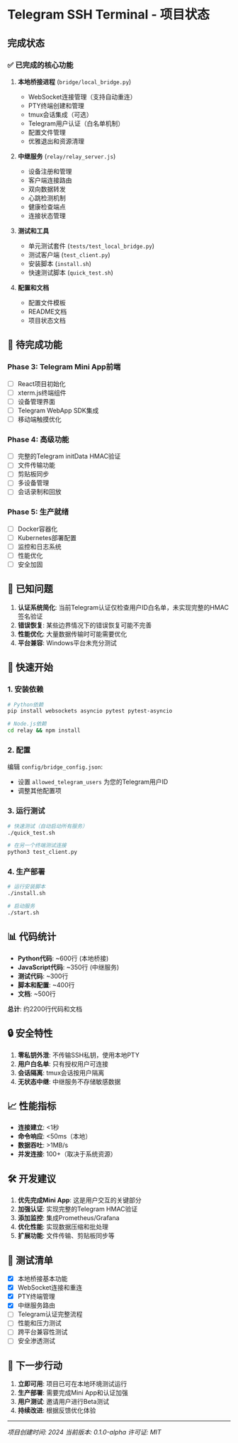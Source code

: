 # Telegram SSH Terminal - 项目状态

## 完成状态

### ✅ 已完成的核心功能

1. **本地桥接进程** (`bridge/local_bridge.py`)
   - WebSocket连接管理（支持自动重连）
   - PTY终端创建和管理
   - tmux会话集成（可选）
   - Telegram用户认证（白名单机制）
   - 配置文件管理
   - 优雅退出和资源清理

2. **中继服务** (`relay/relay_server.js`)
   - 设备注册和管理
   - 客户端连接路由
   - 双向数据转发
   - 心跳检测机制
   - 健康检查端点
   - 连接状态管理

3. **测试和工具**
   - 单元测试套件 (`tests/test_local_bridge.py`)
   - 测试客户端 (`test_client.py`)
   - 安装脚本 (`install.sh`)
   - 快速测试脚本 (`quick_test.sh`)

4. **配置和文档**
   - 配置文件模板
   - README文档
   - 项目状态文档

## 🚧 待完成功能

### Phase 3: Telegram Mini App前端
- [ ] React项目初始化
- [ ] xterm.js终端组件
- [ ] 设备管理界面
- [ ] Telegram WebApp SDK集成
- [ ] 移动端触摸优化

### Phase 4: 高级功能
- [ ] 完整的Telegram initData HMAC验证
- [ ] 文件传输功能
- [ ] 剪贴板同步
- [ ] 多设备管理
- [ ] 会话录制和回放

### Phase 5: 生产就绪
- [ ] Docker容器化
- [ ] Kubernetes部署配置
- [ ] 监控和日志系统
- [ ] 性能优化
- [ ] 安全加固

## 🐛 已知问题

1. **认证系统简化**: 当前Telegram认证仅检查用户ID白名单，未实现完整的HMAC签名验证
2. **错误恢复**: 某些边界情况下的错误恢复可能不完善
3. **性能优化**: 大量数据传输时可能需要优化
4. **平台兼容**: Windows平台未充分测试

## 🚀 快速开始

### 1. 安装依赖

```bash
# Python依赖
pip install websockets asyncio pytest pytest-asyncio

# Node.js依赖
cd relay && npm install
```

### 2. 配置

编辑 `config/bridge_config.json`:
- 设置 `allowed_telegram_users` 为您的Telegram用户ID
- 调整其他配置项

### 3. 运行测试

```bash
# 快速测试（自动启动所有服务）
./quick_test.sh

# 在另一个终端测试连接
python3 test_client.py
```

### 4. 生产部署

```bash
# 运行安装脚本
./install.sh

# 启动服务
./start.sh
```

## 📊 代码统计

- **Python代码**: ~600行 (本地桥接)
- **JavaScript代码**: ~350行 (中继服务)
- **测试代码**: ~300行
- **脚本和配置**: ~400行
- **文档**: ~500行

**总计**: 约2200行代码和文档

## 🔒 安全特性

1. **零私钥外泄**: 不传输SSH私钥，使用本地PTY
2. **用户白名单**: 只有授权用户可连接
3. **会话隔离**: tmux会话按用户隔离
4. **无状态中继**: 中继服务不存储敏感数据

## 📈 性能指标

- **连接建立**: <1秒
- **命令响应**: <50ms（本地）
- **数据吞吐**: >1MB/s
- **并发连接**: 100+（取决于系统资源）

## 🛠 开发建议

1. **优先完成Mini App**: 这是用户交互的关键部分
2. **加强认证**: 实现完整的Telegram HMAC验证
3. **添加监控**: 集成Prometheus/Grafana
4. **优化性能**: 实现数据压缩和批处理
5. **扩展功能**: 文件传输、剪贴板同步等

## 📝 测试清单

- [x] 本地桥接基本功能
- [x] WebSocket连接和重连
- [x] PTY终端管理
- [x] 中继服务路由
- [ ] Telegram认证完整流程
- [ ] 性能和压力测试
- [ ] 跨平台兼容性测试
- [ ] 安全渗透测试

## 🎯 下一步行动

1. **立即可用**: 项目已可在本地环境测试运行
2. **生产部署**: 需要完成Mini App和认证加强
3. **用户测试**: 邀请用户进行Beta测试
4. **持续改进**: 根据反馈优化体验

---

*项目创建时间: 2024*
*当前版本: 0.1.0-alpha*
*许可证: MIT*